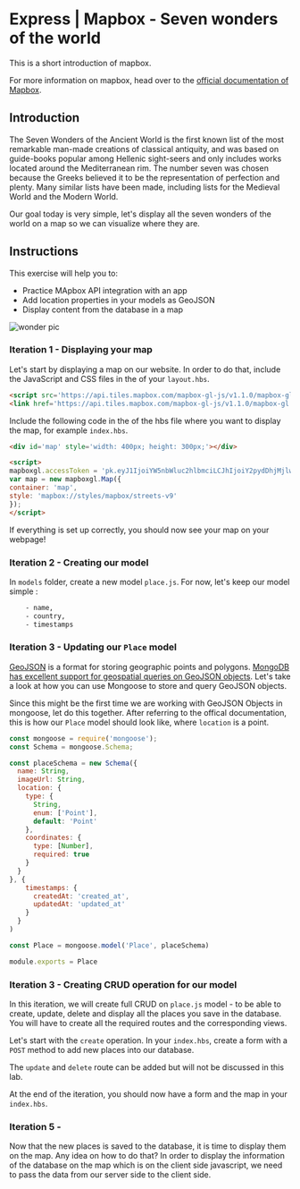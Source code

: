 # Express | Mapbox - Seven wonders of the world

This is a short introduction of mapbox.

For more information on mapbox, head over to the [official documentation of Mapbox](https://docs.mapbox.com/mapbox-gl-js/api/).

## Introduction

The Seven Wonders of the Ancient World is the first known list of the most remarkable man-made creations of classical antiquity, and was based on guide-books popular among Hellenic sight-seers and only includes works located around the Mediterranean rim. The number seven was chosen because the Greeks believed it to be the representation of perfection and plenty. Many similar lists have been made, including lists for the Medieval World and the Modern World.

Our goal today is very simple, let's display all the seven wonders of the world on a map so we can visualize where they are.

## Instructions

This exercise will help you to:
- Practice MApbox API integration with an app
- Add location properties in your models as GeoJSON
- Display content from the database in a map


![wonder pic](https://images.unsplash.com/photo-1551171129-8ce1ebb911b3?ixlib=rb-1.2.1&ixid=eyJhcHBfaWQiOjEyMDd9&auto=format&fit=crop&w=1950&q=80)

### Iteration 1 - Displaying your map

Let's start by displaying a map on our website. In order to do that, include the JavaScript and CSS files in the <head> of your `layout.hbs`.
  
```html
<script src='https://api.tiles.mapbox.com/mapbox-gl-js/v1.1.0/mapbox-gl.js'></script>
<link href='https://api.tiles.mapbox.com/mapbox-gl-js/v1.1.0/mapbox-gl.css' rel='stylesheet' />
```


Include the following code in the <body> of the hbs file where you want to display the map, for example `index.hbs`.

```html
<div id='map' style='width: 400px; height: 300px;'></div>

<script>
mapboxgl.accessToken = 'pk.eyJ1IjoiYW5nbWluc2hlbmciLCJhIjoiY2pydDhjMjlwMXhpaDN5cHMxcjNya2ZmbyJ9.Tc5kmo0vZ1VKJbLK83OloA';
var map = new mapboxgl.Map({
container: 'map',
style: 'mapbox://styles/mapbox/streets-v9'
});
</script>
```

If everything is set up correctly, you should now see your map on your webpage!

### Iteration 2 - Creating our model

In `models` folder, create a new model `place.js`. For now, let's keep our model simple :

```bash
    - name,
    - country,
    - timestamps 
```

### Iteration 3 - Updating our `Place` model

[GeoJSON](https://mongoosejs.com/docs/geojson.html) is a format for storing geographic points and polygons. [MongoDB has excellent support for geospatial queries on GeoJSON objects](http://thecodebarbarian.com/80-20-guide-to-mongodb-geospatial-queries). Let's take a look at how you can use Mongoose to store and query GeoJSON objects.

Since this might be the first time we are working with GeoJSON Objects in mongoose, let do this together.
After referring to the offical documentation, this is how our `Place` model should look like, where `location` is a point.

```js
const mongoose = require('mongoose');
const Schema = mongoose.Schema;

const placeSchema = new Schema({
  name: String,
  imageUrl: String,
  location: {
    type: {
      String,
      enum: ['Point'],
      default: 'Point'
    },
    coordinates: {
      type: [Number],
      required: true
    }
  }
}, {
    timestamps: {
      createdAt: 'created_at',
      updatedAt: 'updated_at'
    }
  }
)

const Place = mongoose.model('Place', placeSchema)

module.exports = Place
```

### Iteration 3 - Creating CRUD operation for our model

In this iteration, we will create full CRUD on `place.js` model - to be able to create, update, delete and display all the places you save in the database. You will have to create all the required routes and the corresponding views.

Let's start with the `create` operation. In your `index.hbs`, create a form with a `POST` method to add new places into our database.

The `update` and `delete` route can be added but will not be discussed in this lab. 

At the end of the iteration, you should now have a form and the map in your `index.hbs`.

### Iteration 5 - 

Now that the new places is saved to the database, it is time to display them on the map.
Any idea on how to do that?
In order to display the information of the database on the map which is on the client side javascript, we need to pass the data from our server side to the client side.




